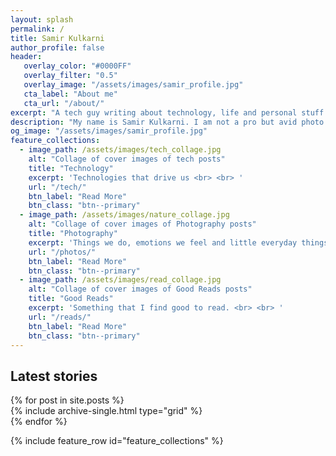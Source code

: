 ```yaml
---
layout: splash
permalink: /
title: Samir Kulkarni
author_profile: false
header:
   overlay_color: "#0000FF"
   overlay_filter: "0.5"
   overlay_image: "/assets/images/samir_profile.jpg"
   cta_label: "About me"
   cta_url: "/about/"
excerpt: "A tech guy writing about technology, life and personal stuff."
description: "My name is Samir Kulkarni. I am not a pro but avid photo shooter. Capturing the moments and cherishing them makes my busy life soother. It provides me opportunity to look back and enjoy watching those still moments and memories around them. Same applies to tech world. All the good things in the past are foundation to my approach to embracing new technologies."
og_image: "/assets/images/samir_profile.jpg"
feature_collections:
  - image_path: /assets/images/tech_collage.jpg
    alt: "Collage of cover images of tech posts"
    title: "Technology"
    excerpt: 'Technologies that drive us <br> <br> '
    url: "/tech/"
    btn_label: "Read More"
    btn_class: "btn--primary"
  - image_path: /assets/images/nature_collage.jpg
    alt: "Collage of cover images of Photography posts"
    title: "Photography"
    excerpt: 'Things we do, emotions we feel and little everyday things that make us human.'
    url: "/photos/"
    btn_label: "Read More"
    btn_class: "btn--primary"
  - image_path: /assets/images/read_collage.jpg
    alt: "Collage of cover images of Good Reads posts"
    title: "Good Reads"
    excerpt: 'Something that I find good to read. <br> <br> '
    url: "/reads/"
    btn_label: "Read More"
    btn_class: "btn--primary"
---
```

## Latest stories

<div class="grid__wrapper">
  {% for post in site.posts %}
    <div class="archive">
    {% include archive-single.html type="grid" %}
    </div>
  {% endfor %}
</div>

{% include feature_row id="feature_collections" %}
